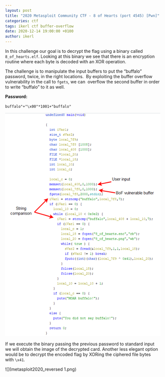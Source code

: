 ```yaml
---
layout: post
title: "2020 Metasploit Community CTF - 8 of Hearts (port 4545) [Pwn]"
categories: ctf
tags: ikerl ctf buffer-overflow
date: 2020-12-14 19:00:00 +0100
author: ikerl
---
```


In this challenge our goal is to decrypt the flag using a binary called `8_of_hearts.elf`. Looking at this binary we see that there is an encryption routine where each byte is decoded with an XOR operation.

The challenge is to manipulate the input buffers to put the “buffalo” password, twice, in the right locations.  By exploiting the buffer overflow vulnerability in the call to `fgets`, we can  overflow the second buffer in order to write “buffalo” to it as well.

**Password:**

`buffalo"+"\x00"*1001+"buffalo"`

![](metasploit2020_reversed.png)

If we execute the binary passing the previous password to standard input we will obtain the image of the decrypted card. Another less elegant option would be to decrypt the encoded flag by XORing the ciphered file bytes with `\x41`.

![](metasploit2020_reversed 1.png)

